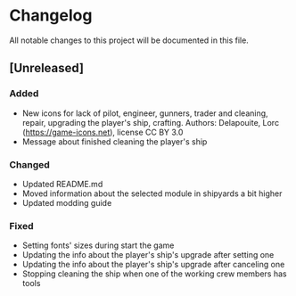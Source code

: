 # Changelog
All notable changes to this project will be documented in this file.

## [Unreleased]

### Added
- New icons for lack of pilot, engineer, gunners, trader and cleaning, repair,
  upgrading the player's ship, crafting. Authors: Delapouite, Lorc
  (https://game-icons.net), license CC BY 3.0
- Message about finished cleaning the player's ship

### Changed
- Updated README.md
- Moved information about the selected module in shipyards a bit higher
- Updated modding guide

### Fixed
- Setting fonts' sizes during start the game
- Updating the info about the player's ship's upgrade after setting one
- Updating the info about the player's ship's upgrade after canceling one
- Stopping cleaning the ship when one of the working crew members has tools
